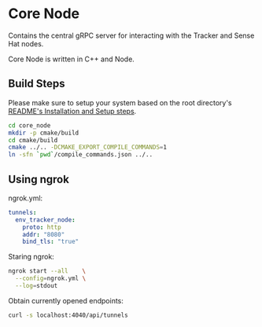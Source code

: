 # Core Node
Contains the central gRPC server for interacting with the Tracker and Sense Hat
nodes.

Core Node is written in C++ and Node.

## Build Steps
Please make sure to setup your system based on the root directory's
[README's Installation and Setup steps](../../README.md#installation-and-setup).

```bash
cd core_node
mkdir -p cmake/build
cd cmake/build
cmake ../.. -DCMAKE_EXPORT_COMPILE_COMMANDS=1
ln -sfn `pwd`/compile_commands.json ../..
```

## Using ngrok
ngrok.yml:

```yaml
tunnels:
  env_tracker_node:
    proto: http
    addr: "8080"
    bind_tls: "true"
```

Staring ngrok:

```bash
ngrok start --all    \
  --config=ngrok.yml \
  --log=stdout
```

Obtain currently opened endpoints:

```bash
curl -s localhost:4040/api/tunnels
```

